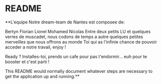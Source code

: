 # README
**L'equipe
Notre dream-team de Nantes est composee de:

Bertyn
Florian
Lionel
Mohamed
Nicolas
Entre deux petits LU et quelques verres de muscadet, nous codons de temps a autre quelques petites merveilles que nous offrons au monde Toi qui as l'infinie chance de pouvoir acceder a notre travail, enjoy !

Ready ? Installes-toi, prends un cafe pour pas t'endormir... euh pour te booster et c'est parti !



This README would normally document whatever steps are necessary to get the
application up and running.**
